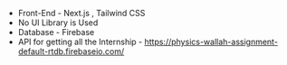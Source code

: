 - Front-End - Next.js , Tailwind CSS 
- No UI Library is Used 
- Database - Firebase 
- API for getting all the Internship - https://physics-wallah-assignment-default-rtdb.firebaseio.com/
